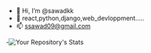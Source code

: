 - 👋 Hi, I’m @sawadkk
- 👀 react,python,django,web_devloppment.....
- 📫 ssawad09@gmail.com

-![Your Repository's Stats](https://github-readme-stats.vercel.app/api?username=sawadkk&show_icons=true)
<!---
--->
